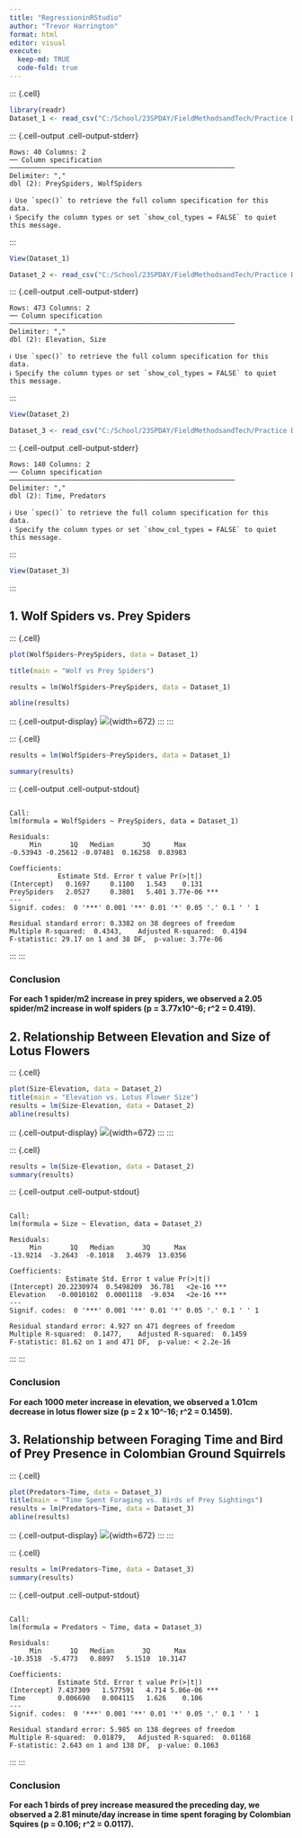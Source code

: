 ```yaml
---
title: "RegressioninRStudio"
author: "Trevor Harrington"
format: html
editor: visual
execute: 
  keep-md: TRUE
  code-fold: true
---
```



::: {.cell}

```{.r .cell-code}
library(readr)
Dataset_1 <- read_csv("C:/School/23SPDAY/FieldMethodsandTech/Practice Data/linear regression/Dataset 1.csv")
```

::: {.cell-output .cell-output-stderr}
```
Rows: 40 Columns: 2
── Column specification ────────────────────────────────────────────────────────
Delimiter: ","
dbl (2): PreySpiders, WolfSpiders

ℹ Use `spec()` to retrieve the full column specification for this data.
ℹ Specify the column types or set `show_col_types = FALSE` to quiet this message.
```
:::

```{.r .cell-code}
View(Dataset_1)

Dataset_2 <- read_csv("C:/School/23SPDAY/FieldMethodsandTech/Practice Data/linear regression/Dataset 2.csv")
```

::: {.cell-output .cell-output-stderr}
```
Rows: 473 Columns: 2
── Column specification ────────────────────────────────────────────────────────
Delimiter: ","
dbl (2): Elevation, Size

ℹ Use `spec()` to retrieve the full column specification for this data.
ℹ Specify the column types or set `show_col_types = FALSE` to quiet this message.
```
:::

```{.r .cell-code}
View(Dataset_2)

Dataset_3 <- read_csv("C:/School/23SPDAY/FieldMethodsandTech/Practice Data/linear regression/Dataset 3.csv")
```

::: {.cell-output .cell-output-stderr}
```
Rows: 140 Columns: 2
── Column specification ────────────────────────────────────────────────────────
Delimiter: ","
dbl (2): Time, Predators

ℹ Use `spec()` to retrieve the full column specification for this data.
ℹ Specify the column types or set `show_col_types = FALSE` to quiet this message.
```
:::

```{.r .cell-code}
View(Dataset_3)
```
:::


## 1. Wolf Spiders vs. Prey Spiders


::: {.cell}

```{.r .cell-code}
plot(WolfSpiders~PreySpiders, data = Dataset_1)

title(main = "Wolf vs Prey Spiders")

results = lm(WolfSpiders~PreySpiders, data = Dataset_1)

abline(results)
```

::: {.cell-output-display}
![](Lin_Regression_in_RStudio_files/figure-html/unnamed-chunk-2-1.png){width=672}
:::
:::

::: {.cell}

```{.r .cell-code}
results = lm(WolfSpiders~PreySpiders, data = Dataset_1)

summary(results)
```

::: {.cell-output .cell-output-stdout}
```

Call:
lm(formula = WolfSpiders ~ PreySpiders, data = Dataset_1)

Residuals:
     Min       1Q   Median       3Q      Max 
-0.53943 -0.25612 -0.07481  0.16258  0.83983 

Coefficients:
            Estimate Std. Error t value Pr(>|t|)    
(Intercept)   0.1697     0.1100   1.543    0.131    
PreySpiders   2.0527     0.3801   5.401 3.77e-06 ***
---
Signif. codes:  0 '***' 0.001 '**' 0.01 '*' 0.05 '.' 0.1 ' ' 1

Residual standard error: 0.3382 on 38 degrees of freedom
Multiple R-squared:  0.4343,	Adjusted R-squared:  0.4194 
F-statistic: 29.17 on 1 and 38 DF,  p-value: 3.77e-06
```
:::
:::


### Conclusion

**For each 1 spider/m2 increase in prey spiders, we observed a 2.05 spider/m2 increase in wolf spiders (p = 3.77x10\^-6; r\^2 = 0.419).**

## 2. Relationship Between Elevation and Size of Lotus Flowers


::: {.cell}

```{.r .cell-code}
plot(Size~Elevation, data = Dataset_2)
title(main = "Elevation vs. Lotus Flower Size")
results = lm(Size~Elevation, data = Dataset_2)
abline(results)
```

::: {.cell-output-display}
![](Lin_Regression_in_RStudio_files/figure-html/unnamed-chunk-4-1.png){width=672}
:::
:::

::: {.cell}

```{.r .cell-code}
results = lm(Size~Elevation, data = Dataset_2)
summary(results)
```

::: {.cell-output .cell-output-stdout}
```

Call:
lm(formula = Size ~ Elevation, data = Dataset_2)

Residuals:
     Min       1Q   Median       3Q      Max 
-13.9214  -3.2643  -0.1018   3.4679  13.0356 

Coefficients:
              Estimate Std. Error t value Pr(>|t|)    
(Intercept) 20.2230974  0.5498209  36.781   <2e-16 ***
Elevation   -0.0010102  0.0001118  -9.034   <2e-16 ***
---
Signif. codes:  0 '***' 0.001 '**' 0.01 '*' 0.05 '.' 0.1 ' ' 1

Residual standard error: 4.927 on 471 degrees of freedom
Multiple R-squared:  0.1477,	Adjusted R-squared:  0.1459 
F-statistic: 81.62 on 1 and 471 DF,  p-value: < 2.2e-16
```
:::
:::


### Conclusion

**For each 1000 meter increase in elevation, we observed a 1.01cm decrease in lotus flower size (p = 2 x 10\^-16; r\^2 = 0.1459).**

## 3. Relationship between Foraging Time and Bird of Prey Presence in Colombian Ground Squirrels


::: {.cell}

```{.r .cell-code}
plot(Predators~Time, data = Dataset_3)
title(main = "Time Spent Foraging vs. Birds of Prey Sightings")
results = lm(Predators~Time, data = Dataset_3)
abline(results)
```

::: {.cell-output-display}
![](Lin_Regression_in_RStudio_files/figure-html/unnamed-chunk-6-1.png){width=672}
:::
:::

::: {.cell}

```{.r .cell-code}
results = lm(Predators~Time, data = Dataset_3)
summary(results)
```

::: {.cell-output .cell-output-stdout}
```

Call:
lm(formula = Predators ~ Time, data = Dataset_3)

Residuals:
     Min       1Q   Median       3Q      Max 
-10.3518  -5.4773   0.8097   5.1510  10.3147 

Coefficients:
            Estimate Std. Error t value Pr(>|t|)    
(Intercept) 7.437309   1.577591   4.714 5.86e-06 ***
Time        0.006690   0.004115   1.626    0.106    
---
Signif. codes:  0 '***' 0.001 '**' 0.01 '*' 0.05 '.' 0.1 ' ' 1

Residual standard error: 5.985 on 138 degrees of freedom
Multiple R-squared:  0.01879,	Adjusted R-squared:  0.01168 
F-statistic: 2.643 on 1 and 138 DF,  p-value: 0.1063
```
:::
:::


### Conclusion

**For each 1 birds of prey increase measured the preceding day, we observed a 2.81 minute/day increase in time spent foraging by Colombian Squires (p = 0.106; r\^2 = 0.0117).**
